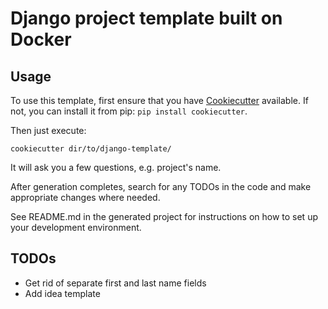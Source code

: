 # Django project template built on Docker


## Usage

To use this template, first ensure that you have
[Cookiecutter](http://cookiecutter.readthedocs.org/en/latest/readme.html) available. 
If not, you can install it from pip: `pip install cookiecutter`.

Then just execute:
    
    cookiecutter dir/to/django-template/

It will ask you a few questions, e.g. project's name.

After generation completes, search for any TODOs in the code and make appropriate changes where needed.

See README.md in the generated project for instructions on how to set up your development environment.

## TODOs

- Get rid of separate first and last name fields
- Add idea template
